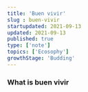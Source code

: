 ```yaml
---
title: 'Buen vivir'
slug : buen-vivir
startupdated: 2021-09-13
updated: 2021-09-13
published: true
type: ['note']
topics: ['Ecosophy']
growthStage: 'Budding'
---
```


### What is buen vivir

